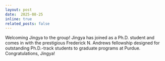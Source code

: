```yaml
---
layout: post
date:  2025-08-25
inline: true
related_posts: false
---
```


Welcoming Jingya to the group! Jingya has joined as a Ph.D. student and comes in with the prestigious Frederick N. Andrews fellowship designed for outstanding Ph.D.-track students to graduate programs at Purdue. Congratulations, Jingya!

